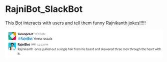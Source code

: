 # RajniBot_SlackBot
This Bot interacts with users and tell them funny Rajnikanth jokes!!!!!
<p align="center">
  <img src="image.png"/>
  
</p>
